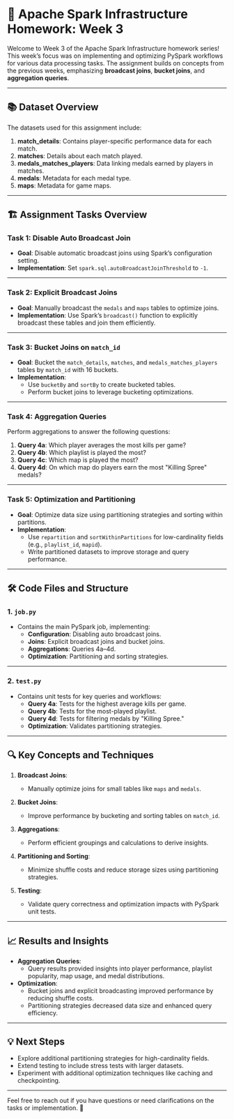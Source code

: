 
# 🚀 Apache Spark Infrastructure Homework: Week 3

Welcome to Week 3 of the Apache Spark Infrastructure homework series! This week’s focus was on implementing and optimizing PySpark workflows for various data processing tasks. The assignment builds on concepts from the previous weeks, emphasizing **broadcast joins**, **bucket joins**, and **aggregation queries**. 

---

## 📚 Dataset Overview

The datasets used for this assignment include:

1. **match_details**: Contains player-specific performance data for each match.
2. **matches**: Details about each match played.
3. **medals_matches_players**: Data linking medals earned by players in matches.
4. **medals**: Metadata for each medal type.
5. **maps**: Metadata for game maps.

---

## 🏗️ Assignment Tasks Overview

### Task 1: Disable Auto Broadcast Join
- **Goal**: Disable automatic broadcast joins using Spark’s configuration setting.
- **Implementation**: Set `spark.sql.autoBroadcastJoinThreshold` to `-1`.

---

### Task 2: Explicit Broadcast Joins
- **Goal**: Manually broadcast the `medals` and `maps` tables to optimize joins.
- **Implementation**: Use Spark’s `broadcast()` function to explicitly broadcast these tables and join them efficiently.

---

### Task 3: Bucket Joins on `match_id`
- **Goal**: Bucket the `match_details`, `matches`, and `medals_matches_players` tables by `match_id` with 16 buckets.
- **Implementation**:
  - Use `bucketBy` and `sortBy` to create bucketed tables.
  - Perform bucket joins to leverage bucketing optimizations.

---

### Task 4: Aggregation Queries
Perform aggregations to answer the following questions:
1. **Query 4a**: Which player averages the most kills per game?
2. **Query 4b**: Which playlist is played the most?
3. **Query 4c**: Which map is played the most?
4. **Query 4d**: On which map do players earn the most "Killing Spree" medals?

---

### Task 5: Optimization and Partitioning
- **Goal**: Optimize data size using partitioning strategies and sorting within partitions.
- **Implementation**:
  - Use `repartition` and `sortWithinPartitions` for low-cardinality fields (e.g., `playlist_id`, `mapid`).
  - Write partitioned datasets to improve storage and query performance.

---

## 🛠️ Code Files and Structure

### 1. `job.py`
- Contains the main PySpark job, implementing:
  - **Configuration**: Disabling auto broadcast joins.
  - **Joins**: Explicit broadcast joins and bucket joins.
  - **Aggregations**: Queries 4a–4d.
  - **Optimization**: Partitioning and sorting strategies.

---

### 2. `test.py`
- Contains unit tests for key queries and workflows:
  - **Query 4a**: Tests for the highest average kills per game.
  - **Query 4b**: Tests for the most-played playlist.
  - **Query 4d**: Tests for filtering medals by "Killing Spree."
  - **Optimization**: Validates partitioning strategies.

---

## 🔍 Key Concepts and Techniques

1. **Broadcast Joins**:
   - Manually optimize joins for small tables like `maps` and `medals`.

2. **Bucket Joins**:
   - Improve performance by bucketing and sorting tables on `match_id`.

3. **Aggregations**:
   - Perform efficient groupings and calculations to derive insights.

4. **Partitioning and Sorting**:
   - Minimize shuffle costs and reduce storage sizes using partitioning strategies.

5. **Testing**:
   - Validate query correctness and optimization impacts with PySpark unit tests.

---

## 📈 Results and Insights

- **Aggregation Queries**:
  - Query results provided insights into player performance, playlist popularity, map usage, and medal distributions.
- **Optimization**:
  - Bucket joins and explicit broadcasting improved performance by reducing shuffle costs.
  - Partitioning strategies decreased data size and enhanced query efficiency.

---

## 💡 Next Steps

- Explore additional partitioning strategies for high-cardinality fields.
- Extend testing to include stress tests with larger datasets.
- Experiment with additional optimization techniques like caching and checkpointing.

---

Feel free to reach out if you have questions or need clarifications on the tasks or implementation. 🎉
